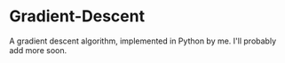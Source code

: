 # Gradient-Descent
A gradient descent algorithm, implemented in Python by me.
I'll probably add more soon. 
